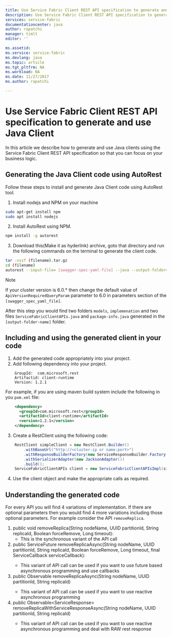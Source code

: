 ```yaml
---
title: Use Service Fabric Client REST API specification to generate and use Java Client | Microsoft Docs
description: Use Service Fabric Client REST API specification to generate and use Java Client
services: service-fabric
documentationcenter: java
author: rapatchi
manager: timlt
editor: ''

ms.assetid:
ms.service: service-fabric
ms.devlang: java
ms.topic: article
ms.tgt_pltfrm: NA
ms.workload: NA
ms.date: 11/27/2017
ms.author: rapatchi

---
```

# Use Service Fabric Client REST API specification to generate and use Java Client

In this article we describe how to generate and use Java clients using the Service Fabric Client REST API specification so that you can focus on your business logic.

## Generating the Java Client code using AutoRest

Follow these steps to install and generate Java Client code using AutoRest tool.

1. Install nodejs and NPM on your machine
  ```bash
  sudo apt-get install npm
  sudo apt install nodejs
  ```
2. Install AutoRest using NPM.
  ```bash
  npm install -g autorest
  ```
3. Download this(Make it as hyderlink) archive, goto that directory and run the following commands on the terminal to generate the client code.
  ```bash
  tar -xvzf (filename).tar.gz
  cd (filename)
  autorest --input-file= [swagger-spec-yaml-file] --java --output-folder=[output-folder-name] --namespace=[namespace-of-generated-client]
  ```
> [!NOTE]
> If your cluster version is 6.0.* then change the default value of  ``ApiVersionRequiredQueryParam`` parameter to 6.0 in parameters section of the ``[swagger_spec_yaml_file]``.
>
After this step you would find two folders ``models``, ``implemenation`` and two files ``ServiceFabricClientAPIs.java`` and ``package-info.java`` generated in the ``[output-folder-name]`` folder.

## Including and using the generated client in your code

1. Add the generated code appropriately into your project.
2. Add following dependency into your project.
```
	GroupId:  com.microsoft.rest
	Artifactid: client-runtime
	Version: 1.2.1
```
For example, if you are using maven build system include the following in you ``pom.xml`` file:
```xml
	<dependency>
	  <groupId>com.microsoft.rest</groupId>
	  <artifactId>client-runtime</artifactId>
	  <version>1.2.1</version>
	</dependency>
```

3. Create a RestClient using the following code:
```java
	RestClient simpleClient = new RestClient.Builder()
		.withBaseUrl("http://<cluster-ip or name:port>")
		.withResponseBuilderFactory(new ServiceResponseBuilder.Factory())
		.withSerializerAdapter(new JacksonAdapter())
		.build();
	ServiceFabricClientAPIs client = new ServiceFabricClientAPIsImpl(simpleClient);
```
4. Use the client object and make the appropriate calls as required.

## Understanding the generated code
For every API you will find 4 variations of implementation. If there are optional parameters then you would find 4 more variations including those optional parameters. For example consider the API ``removeReplica``.
 1. public void removeReplica(String nodeName, UUID partitionId, String replicaId, Boolean forceRemove, Long timeout):
	* This is the synchronous variant of the API call
 2. public ServiceFuture<Void> removeReplicaAsync(String nodeName, UUID partitionId, String replicaId, Boolean forceRemove, Long timeout, final ServiceCallback<Void> serviceCallback):
	* This variant of API call can be used if you want to use future based asynchronous programming and use callbacks
 3. public Observable<Void> removeReplicaAsync(String nodeName, UUID partitionId, String replicaId)
	* This variant of API call can be used if you want to use reactive asynchronous programming
 4. public Observable<ServiceResponse<Void>> removeReplicaWithServiceResponseAsync(String nodeName, UUID partitionId, String replicaId)
	* This variant of API call can be used if you want to use reactive asynchronous programming and deal with RAW rest response
